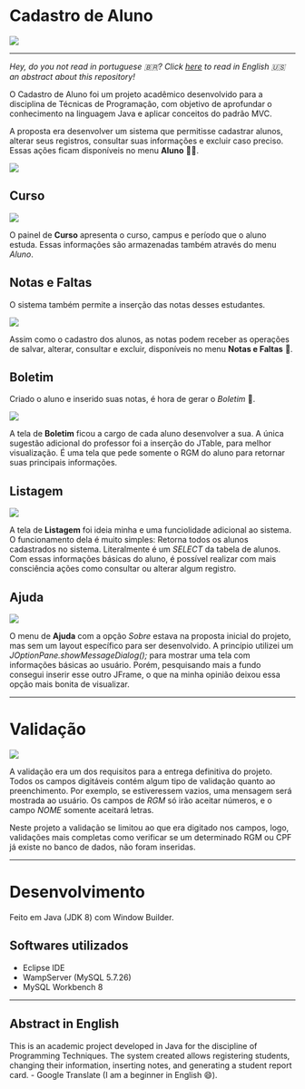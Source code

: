 # Cadastro de Aluno

![](/img/tela-inicial.png/)

---

_Hey, do you not read in portuguese :brazil:? Click [here](#abstract-in-english) to read in English :us: an abstract about this repository!_

O Cadastro de Aluno foi um projeto acadêmico desenvolvido para a disciplina de Técnicas de Programação, com objetivo de aprofundar o conhecimento na linguagem Java e aplicar conceitos do padrão MVC.

A proposta era desenvolver um sistema que permitisse cadastrar alunos, alterar seus registros, consultar suas informações e excluir caso preciso. Essas ações ficam disponíveis no menu **Aluno** :student:.

![](/img/menu-aluno-opcoes.png)

## Curso

![](/img/tela-curso.png)

O painel de **Curso** apresenta o curso, campus e período que o aluno estuda. Essas informações são armazenadas também através do menu _Aluno_.

## Notas e Faltas

O sistema também permite a inserção das notas desses estudantes.

![](/img/tela-notas.png)

Assim como o cadastro dos alunos, as notas podem receber as operações de salvar, alterar, consultar e excluir, disponíveis no menu **Notas e Faltas** :bookmark_tabs:.

## Boletim

Criado o aluno e inserido suas notas, é hora de gerar o _Boletim_ :scroll:.

![](/img/tela-boletim.png)

A tela de **Boletim** ficou a cargo de cada aluno desenvolver a sua. A única sugestão adicional do professor foi a inserção do JTable, para melhor visualização. É uma tela que pede somente o RGM do aluno para retornar suas principais informações.

## Listagem

![](/img/tela-listagem.png)

A tela de **Listagem** foi ideia minha e uma funciolidade adicional ao sistema. O funcionamento dela é muito simples: Retorna todos os alunos cadastrados no sistema. Literalmente é um _SELECT_ da tabela de alunos. Com essas informações básicas do aluno, é possível realizar com mais consciência ações como consultar ou alterar algum registro.

## Ajuda

![](/img/menu-ajuda-tela-sobre.png)

O menu de **Ajuda** com a opção _Sobre_ estava na proposta inicial do projeto, mas sem um layout específico para ser desenvolvido. A princípio utilizei um _JOptionPane.showMessageDialog();_ para mostrar uma tela com informações básicas ao usuário. Porém, pesquisando mais a fundo consegui inserir esse outro JFrame, o que na minha opinião deixou essa opção mais bonita de visualizar.

---

# Validação

![](/img/validacao.png)

A validação era um dos requisitos para a entrega definitiva do projeto. Todos os campos digitáveis contém algum tipo de validação quanto ao preenchimento. Por exemplo, se estiveressem vazios, uma mensagem será mostrada ao usuário. Os campos de _RGM_ só irão aceitar números, e o campo _NOME_ somente aceitará letras.

Neste projeto a validação se limitou ao que era digitado nos campos, logo, validações mais completas como verificar se um determinado RGM ou CPF já existe no banco de dados, não foram inseridas. 

---

# Desenvolvimento

Feito em Java (JDK 8) com Window Builder.

## Softwares utilizados

- Eclipse IDE
- WampServer (MySQL 5.7.26)
- MySQL Workbench 8

---

## Abstract in English

This is an academic project developed in Java for the discipline of Programming Techniques. The system created allows registering students, changing their information, inserting notes, and generating a student report card. - Google Translate (I am a beginner in English :smile:).
